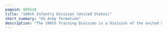 ```yaml
---
pageid: 889510
title: "100th Infantry Division (United States)"
short_summary: "US Army formation"
description: "The 100th Training Division is a Division of the united States army headquartered at Fort Knox Kentucky. It currently serves as a major Training Command of the united States army Reserve. It has been known as the Century Division owing to its 100th Designation."
---
```


